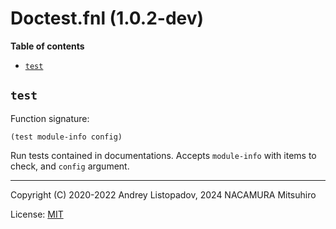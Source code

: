 # Doctest.fnl (1.0.2-dev)

**Table of contents**

- [`test`](#test)

## `test`
Function signature:

```
(test module-info config)
```

Run tests contained in documentations.
Accepts `module-info` with items to check, and `config` argument.


---

Copyright (C) 2020-2022 Andrey Listopadov, 2024 NACAMURA Mitsuhiro

License: [MIT](https://git.sr.ht/~m15a/fnldoc/tree/main/item/LICENSE)


<!-- Generated with Fnldoc 1.0.2-dev
     https://sr.ht/~m15a/fnldoc/ -->
